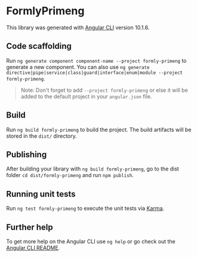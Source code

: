 # FormlyPrimeng

This library was generated with [Angular CLI](https://github.com/angular/angular-cli) version 10.1.6.

## Code scaffolding

Run `ng generate component component-name --project formly-primeng` to generate a new component. You can also use `ng generate directive|pipe|service|class|guard|interface|enum|module --project formly-primeng`.
> Note: Don't forget to add `--project formly-primeng` or else it will be added to the default project in your `angular.json` file. 

## Build

Run `ng build formly-primeng` to build the project. The build artifacts will be stored in the `dist/` directory.

## Publishing

After building your library with `ng build formly-primeng`, go to the dist folder `cd dist/formly-primeng` and run `npm publish`.

## Running unit tests

Run `ng test formly-primeng` to execute the unit tests via [Karma](https://karma-runner.github.io).

## Further help

To get more help on the Angular CLI use `ng help` or go check out the [Angular CLI README](https://github.com/angular/angular-cli/blob/master/README.md).
